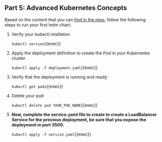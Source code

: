 ## Part 5: Advanced Kubernetes Concepts

Based on the content that you can [find in the repo](https://github.com/rolling-scopes-school/devops/modules/10.Containers/Part5), follow the following steps to run your first helm chart:

1. Verify your kubectl intallation

   `kubectl version`{{exec}}
2. Apply the deployment definition to create the Pod in your Kubernetes cluster

   `kubectl apply -f deployment.yaml`{{exec}}
3. Verify that the deployment is running and ready:

   `kubectl get pods`{{exec}}
4. Delete your pod

   `kubectl delete pod YOUR_POD_NAME`{{exec}}
5. **Now, complete the service.yaml file to create to create a LoadBalancer Service for the previous deployment, be sure that you expose the deployment in port 3500.**

   `kubectl apply -f service.yaml`{{exec}}
